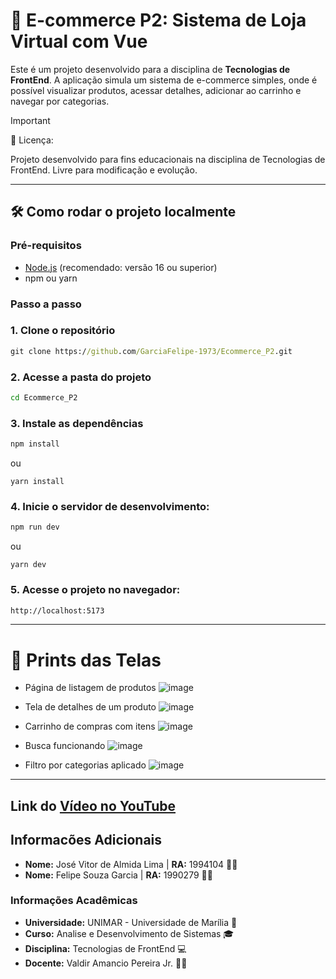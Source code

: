 # :shopping_cart: E-commerce P2: Sistema de Loja Virtual com Vue
Este é um projeto desenvolvido para a disciplina de **Tecnologias de FrontEnd**. A aplicação simula um sistema de e-commerce simples, onde é possível visualizar produtos, acessar detalhes, adicionar ao carrinho e navegar por categorias.

> [!IMPORTANT]
> :scroll: Licença:
> 
> Projeto desenvolvido para fins educacionais na disciplina de Tecnologias de FrontEnd. Livre para modificação e evolução.
>

---

## :hammer_and_wrench: Como rodar o projeto localmente

### Pré-requisitos

- [Node.js](https://nodejs.org/) (recomendado: versão 16 ou superior)
- npm ou yarn

### Passo a passo


### 1. Clone o repositório
```cmd
git clone https://github.com/GarciaFelipe-1973/Ecommerce_P2.git
```
### 2. Acesse a pasta do projeto
```cmd
cd Ecommerce_P2
```
### 3. Instale as dependências
```cmd
npm install
```
ou
``` yarn
yarn install
```
### 4. Inicie o servidor de desenvolvimento:
```cmd
npm run dev
```
ou
``` yarn
yarn dev
```
### 5. Acesse o projeto no navegador:
```cmd
http://localhost:5173
```

---

# :camera_flash: Prints das Telas

- Página de listagem de produtos
  ![image](https://github.com/user-attachments/assets/810d643c-69c7-4ae3-9cee-33bbad9ade00)


- Tela de detalhes de um produto
  ![image](https://github.com/user-attachments/assets/07f119b3-f8d3-4487-99be-798f1efd79e9)


- Carrinho de compras com itens
  ![image](https://github.com/user-attachments/assets/2ec32b87-c308-4d87-a632-eefc6d6f3905)


- Busca funcionando
  ![image](https://github.com/user-attachments/assets/f6b7071f-1e90-470a-93f2-59d9b5ec1793)


- Filtro por categorias aplicado
  ![image](https://github.com/user-attachments/assets/6534f9de-b61f-48aa-9a29-2306d4b1685f)


---

## Link do [Vídeo no YouTube](https://youtu.be/QQXMkN60YT8)

## Informacões Adicionais

- **Nome:** José Vitor de Almida Lima | **RA:** 1994104 :man_technologist:
- **Nome:** Felipe Souza Garcia | **RA:** 1990279 :man_technologist:

### Informações Acadêmicas
- **Universidade:** UNIMAR - Universidade de Marília :school:
- **Curso:** Analise e Desenvolvimento de Sistemas :mortar_board:
- **Disciplina:** Tecnologias de FrontEnd :computer:
- **Docente:** Valdir Amancio Pereira Jr. :man_teacher:

